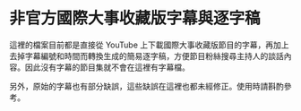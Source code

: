 # 非官方國際大事收藏版字幕與逐字稿
這裡的檔案目前都是直接從 YouTube 上下載國際大事收藏版節目的字幕，再加上去掉字幕編號和時間而轉換生成的簡易逐字稿，方便節目粉絲搜尋主持人的談話內容。因此沒有字幕的節目集就不會在這裡有字幕檔。

另外，原始的字幕也有部分缺誤，這些缺誤在這裡也都未經修正。使用時請斟酌參考。
